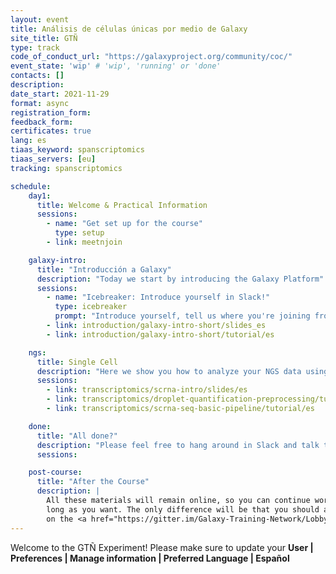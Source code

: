 ```yaml
---
layout: event
title: Análisis de células únicas por medio de Galaxy
site_title: GTÑ
type: track
code_of_conduct_url: "https://galaxyproject.org/community/coc/"
event_state: 'wip' # 'wip', 'running' or 'done'
contacts: []
description:
date_start: 2021-11-29
format: async
registration_form:
feedback_form:
certificates: true
lang: es
tiaas_keyword: spanscriptomics
tiaas_servers: [eu]
tracking: spanscriptomics

schedule:
    day1:
      title: Welcome & Practical Information
      sessions:
        - name: "Get set up for the course"
          type: setup
        - link: meetnjoin

    galaxy-intro:
      title: "Introducción a Galaxy"
      description: "Today we start by introducing the Galaxy Platform"
      sessions:
        - name: "Icebreaker: Introduce yourself in Slack!"
          type: icebreaker
          prompt: "Introduce yourself, tell us where you're joining from, and one thing about your surroundings (e.g. it's snowing outside, there's a squirrel on my porch, my cat is on my keyboard)"
        - link: introduction/galaxy-intro-short/slides_es
        - link: introduction/galaxy-intro-short/tutorial/es

    ngs:
      title: Single Cell
      description: "Here we show you how to analyze your NGS data using Galaxy."
      sessions:
        - link: transcriptomics/scrna-intro/slides/es
        - link: transcriptomics/droplet-quantification-preprocessing/tutorial/es
        - link: transcriptomics/scrna-seq-basic-pipeline/tutorial/es

    done:
      title: "All done?"
      description: "Please feel free to hang around in Slack and talk to us and the rest of the Galaxy community! Thanks for joining!!"
      sessions:

    post-course:
      title: "After the Course"
      description: |
        All these materials will remain online, so you can continue working on them for as
        long as you want. The only difference will be that you should ask your questions
        on the <a href="https://gitter.im/Galaxy-Training-Network/Lobby">GTN Gitter channel</a>, instead of Slack.
---
```


Welcome to the GTÑ Experiment! Please make sure to update your **User | Preferences | Manage information | Preferred Language | Español**
